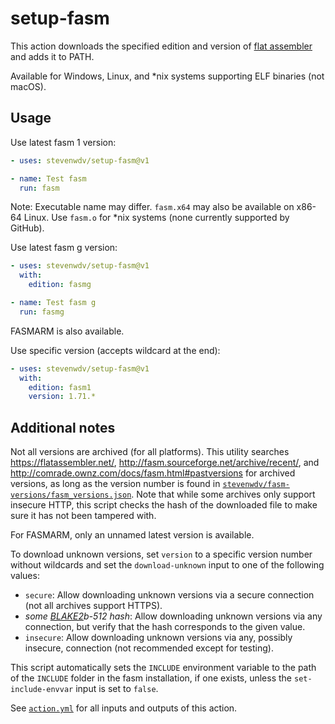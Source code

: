 setup-fasm
==========

This action downloads the specified edition and version of [flat assembler](https://flatassembler.net/) and adds it to PATH.

Available for Windows, Linux, and \*nix systems supporting ELF binaries (not macOS).

Usage
-----

Use latest fasm 1 version:

```yaml
- uses: stevenwdv/setup-fasm@v1

- name: Test fasm
  run: fasm
```

Note: Executable name may differ. `fasm.x64` may also be available on x86-64 Linux. Use `fasm.o` for \*nix systems (none currently supported by GitHub).

Use latest fasm g version:

```yaml
- uses: stevenwdv/setup-fasm@v1
  with:
    edition: fasmg

- name: Test fasm g
  run: fasmg
```

FASMARM is also available.

Use specific version (accepts wildcard at the end):

```yaml
- uses: stevenwdv/setup-fasm@v1
  with:
    edition: fasm1
    version: 1.71.*
```

Additional notes
----------------

Not all versions are archived (for all platforms). This utility searches https://flatassembler.net/, http://fasm.sourceforge.net/archive/recent/, and http://comrade.ownz.com/docs/fasm.html#pastversions for archived versions, as long as the version number is found in [`stevenwdv/fasm-versions/fasm_versions.json`](https://github.com/stevenwdv/fasm-versions/blob/v1/fasm_versions.json). Note that while some archives only support insecure HTTP, this script checks the hash of the downloaded file to make sure it has not been tampered with.

For FASMARM, only an unnamed latest version is available.

To download unknown versions, set `version` to a specific version number without wildcards and set the `download-unknown` input to one of the following values:

- `secure`: Allow downloading unknown versions via a secure connection (not all archives support HTTPS).
- _some [BLAKE2](https://www.blake2.net/)b-512 hash_: Allow downloading unknown versions via any connection, but verify that the hash corresponds to the given value.
- `insecure`: Allow downloading unknown versions via any, possibly insecure, connection (not recommended except for testing).

This script automatically sets the `INCLUDE` environment variable to the path of the `INCLUDE` folder in the fasm installation, if one exists, unless the `set-include-envvar` input is set to `false`.

See [`action.yml`](https://github.com/stevenwdv/setup-fasm/blob/main/action.yml) for all inputs and outputs of this action.
